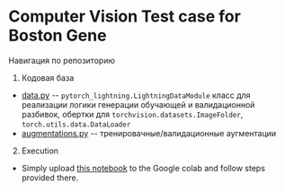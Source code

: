 # Computer Vision Test case for Boston Gene

Навигация по репозиторию

1. Кодовая база
   
  - [data.py](data.py) -- `pytorch_lightning.LightningDataModule` класс для реализации логики генерации обучающей и валидационной разбивок, обертки для `torchvision.datasets.ImageFolder`, `torch.utils.data.DataLoader`
  - [augmentations.py](augmentations.py) -- тренировачные/валидационные аугментации
2. Execution
  - Simply upload [this notebook](DL_VO/run_inference.ipynb) to the Google colab and follow steps provided there.
